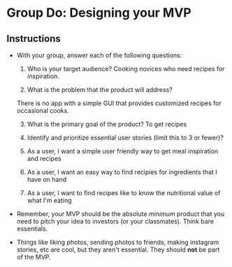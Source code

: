 # Group Do: Designing your MVP

## Instructions
* With your group, answer each of the following questions:
  1. Who is your target audience?
    Cooking novices who need recipes for inspiration.

  2. What is the problem that the product will address?

  There is no app with a simple GUI that provides customized recipes for occasional cooks.


  3. What is the primary goal of the product?
    To get recipes


  4. Identify and prioritize essential user stories (limit this to 3 or fewer)?
  
  1. As a user, I want a simple user friendly way to get meal inspiration and recipes
  2. As a user, I want an easy way to find recipies for ingredients that I have on hand
  3. As a user, I want to find recipes like to know the nutritional value of what I'm eating
  

* Remember, your MVP should be the absolute *minimum* product that you need to pitch your idea to investors (or your classmates). Think bare essentials. 

* Things like liking photos, sending photos to friends, making instagram stories, etc are cool, but they aren't essential. They should **not** be part of the MVP.
